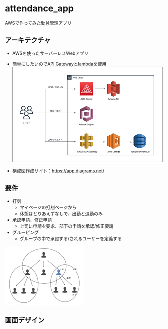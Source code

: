 # attendance_app
AWSで作ってみた勤怠管理アプリ

## アーキテクチャ
- AWSを使ったサーバーレスWebアプリ
- 簡単にしたいのでAPI Gatewayとlambdaを使用
![image](aws_architecture_image.png)

- 構成図作成サイト：https://app.diagrams.net/

## 要件
- 打刻
  - マイページの打刻ページから
  - 休憩はとりあえずなしで、出勤と退勤のみ
- 承認申請、修正申請
  - 上司に申請を要求、部下の申請を承認/修正要請
- グルーピング
  - グループの中で承認する/されるユーザーを定義する
<img src="group_image.png" width="50%">

## 画面デザイン
<img srrc="design.pdf" width="50%">
